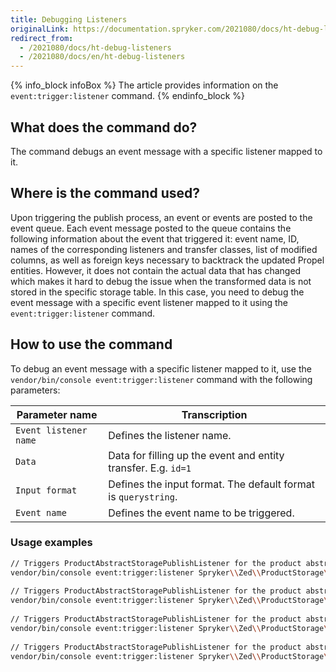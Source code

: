 ```yaml
---
title: Debugging Listeners
originalLink: https://documentation.spryker.com/2021080/docs/ht-debug-listeners
redirect_from:
  - /2021080/docs/ht-debug-listeners
  - /2021080/docs/en/ht-debug-listeners
---
```


{% info_block infoBox %}
The article provides information on the `event:trigger:listener` command.
{% endinfo_block %}

## What does the command do?
The command debugs an event message with a specific listener mapped to it.

## Where is the command used?
Upon triggering the publish process, an event or events are posted to the event queue. Each event message posted to the queue contains the following information about the event that triggered it: event name, ID, names of the corresponding listeners and transfer classes, list of modified columns, as well as foreign keys necessary to backtrack the updated Propel entities. However, it does not contain the actual data that has changed which makes it hard to debug the issue when the transformed data is not stored in the specific storage table. In this case, you need to debug the event message with a specific event listener mapped to it using the `event:trigger:listener` command.

## How to use the command
To debug an event message with a specific listener mapped to it, use the `vendor/bin/console event:trigger:listener` command with the following parameters:

| Parameter name | Transcription |
| --- | --- |
| `Event listener name` | Defines the listener name. |
| `Data` | Data for filling up the event and entity transfer. E.g. `id=1` |
| `Input format` |Defines the input format. The default format is `querystring`.   |
| `Event name` | Defines the event name to be triggered. |

### Usage examples

```bash
// Triggers ProductAbstractStoragePublishListener for the product abstract with ID equal to 1.
vendor/bin/console event:trigger:listener Spryker\\Zed\\ProductStorage\\Communication\\Plugin\\Event\\Listener\\ProductAbstractStoragePublishListener id=1
 
// Triggers ProductAbstractStoragePublishListener for the product abstract with {additional data} and ID equal to 1 .
vendor/bin/console event:trigger:listener Spryker\\Zed\\ProductStorage\\Communication\\Plugin\\Event\\Listener\\ProductAbstractStoragePublishListener id=1{additional data}
 
// Triggers ProductAbstractStoragePublishListener for the product abstract with ID equal to 1. The output is in json format.
vendor/bin/console event:trigger:listener Spryker\\Zed\\ProductStorage\\Communication\\Plugin\\Event\\Listener\\ProductAbstractStoragePublishListener {\"id\":1} -f json
 
// Triggers ProductAbstractStoragePublishListener for the product abstract with the  PRODUCT_ABSTRACT_PUBLISH event name and ID equal to 1. The output is in json format.
vendor/bin/console event:trigger:listener Spryker\\Zed\\ProductStorage\\Communication\\Plugin\\Event\\Listener\\ProductAbstractStoragePublishListener {\"id\":1} -f json -e PRODUCT_ABSTRACT_PUBLISH
```

<!-- Last review date: Mar 9, 2019 -by Oleksandr Myrnyi, Andrii Tserkovnyi-->
